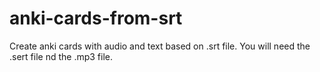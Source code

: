 # anki-cards-from-srt
Create anki cards with audio and text based on .srt file. You will need the .sert file nd the .mp3 file.
